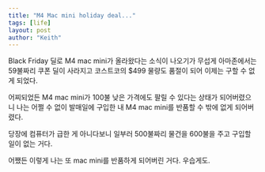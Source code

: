```yaml
---
title: "M4 Mac mini holiday deal..."
tags: [life]
layout: post
author: "Keith"
---
```


Black Friday 딜로 M4 mac mini가 올라왔다는 소식이 나오기가 무섭게 아마존에서는 59불짜리 쿠폰 딜이 사라지고 코스트코의 $499 물량도 품절이 되어 이제는 구할 수 없게 되었다.

어찌되었든 M4 mac mini가 100불 낮은 가격에도 팔릴 수 있다는 상태가 되어버렸으니 나는 어쩔 수 없이 발매일에 구입한 내 M4 mac mini를 반품할 수 밖에 없게 되어버렸다.

당장에 컴퓨터가 급한 게 아니다보니 일부러 500불짜리 물건을 600불을 주고 구입할 일이 없는 거다.

어쨌든 이렇게 나는 또 mac mini를 반품하게 되어버린 거다. 우습게도.

